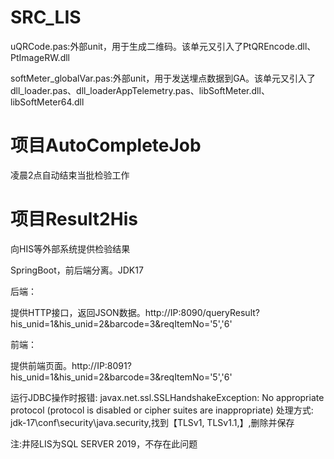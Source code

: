 # SRC_LIS
uQRCode.pas:外部unit，用于生成二维码。该单元又引入了PtQREncode.dll、PtImageRW.dll  

softMeter_globalVar.pas:外部unit，用于发送埋点数据到GA。该单元又引入了dll_loader.pas、dll_loaderAppTelemetry.pas、libSoftMeter.dll、libSoftMeter64.dll

# 项目AutoCompleteJob 
凌晨2点自动结束当批检验工作

# 项目Result2His 
向HIS等外部系统提供检验结果 

SpringBoot，前后端分离。JDK17 

后端： 

提供HTTP接口，返回JSON数据。http://IP:8090/queryResult?his_unid=1&his_unid=2&barcode=3&reqItemNo='5','6' 

前端： 

提供前端页面。http://IP:8091?his_unid=1&his_unid=2&barcode=3&reqItemNo='5','6' 

运行JDBC操作时报错:
javax.net.ssl.SSLHandshakeException: No appropriate protocol (protocol is disabled or cipher suites are inappropriate)
处理方式:
jdk-17\conf\security\java.security,找到【TLSv1, TLSv1.1,】,删除并保存 

注:井陉LIS为SQL SERVER 2019，不存在此问题
